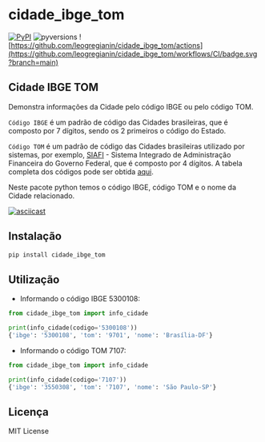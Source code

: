 # cidade_ibge_tom
[![PyPI](https://img.shields.io/pypi/v/cidade_ibge_tom)](https://pypi.org/project/cidade_ibge_tom/) ![pyversions](https://img.shields.io/badge/python-3.7%20%7C%203.8%20%7C%203.9%20%7C%203.10%20%7C%203.11-blue) ![https://github.com/leogregianin/cidade_ibge_tom/actions](https://github.com/leogregianin/cidade_ibge_tom/workflows/CI/badge.svg?branch=main)


## Cidade IBGE TOM

Demonstra informações da Cidade pelo código IBGE ou pelo código TOM.

`Código IBGE` é um padrão de código das Cidades brasileiras, que é composto por 7 dígitos, sendo os 2 primeiros o código do Estado.

`Código TOM` é um padrão de código das Cidades brasileiras utilizado por sistemas, por exemplo, [SIAFI](https://siafi.tesouro.gov.br/) - Sistema Integrado de Administração Financeira do Governo Federal, que é composto por 4 dígitos. A tabela completa dos códigos pode ser obtida [aqui](https://www.tesourotransparente.gov.br/ckan/dataset/lista-de-municipios-do-siafi/resource/eebb3bc6-9eea-4496-8bcf-304f33155282).

Neste pacote python temos o código IBGE, código TOM e o nome da Cidade relacionado.

[![asciicast](https://asciinema.org/a/519647.svg)](https://asciinema.org/a/519647)

## Instalação

```bash
pip install cidade_ibge_tom
```

## Utilização

* Informando o código IBGE 5300108:
```python
from cidade_ibge_tom import info_cidade

print(info_cidade(codigo='5300108'))
{'ibge': '5300108', 'tom': '9701', 'nome': 'Brasília-DF'}
```

* Informando o código TOM 7107:
```python
from cidade_ibge_tom import info_cidade

print(info_cidade(codigo='7107'))
{'ibge': '3550308', 'tom': '7107', 'nome': 'São Paulo-SP'}
```

## Licença

  MIT License
